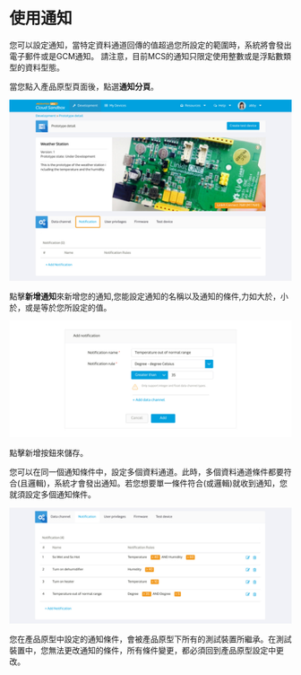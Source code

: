 # 使用通知

您可以設定通知，當特定資料通道回傳的值超過您所設定的範圍時，系統將會發出電子郵件或是GCM通知。
請注意，目前MCS的通知只限定使用整數或是浮點數類型的資料型態。

當您點入產品原型頁面後，點選**通知分頁**。

![](../images/notification/not1.jpg)

點擊**新增通知**來新增您的通知,您能設定通知的名稱以及通知的條件,力如大於，小於，或是等於您所設定的值。


![](../images/notification/not2.jpg)

點擊新增按鈕來儲存。

您可以在同一個通知條件中，設定多個資料通道。此時，多個資料通道條件都要符合(且邏輯)，系統才會發出通知。若您想要單一條件符合(或邏輯)就收到通知，您就須設定多個通知條件。


![](../images/notification/not3.jpg)

您在產品原型中設定的通知條件，會被產品原型下所有的測試裝置所繼承。在測試裝置中，您無法更改通知的條件，所有條件變更，都必須回到產品原型設定中更改。

